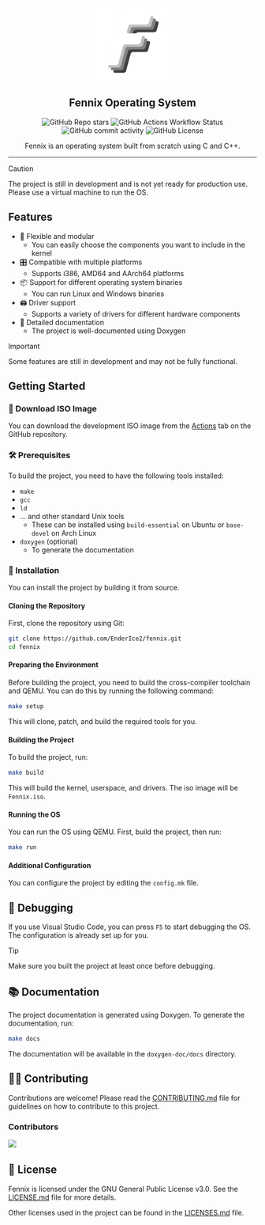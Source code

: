<div align="center">
<img src="tools/website/assets/logo.png" width="150"/>
<h2>Fennix Operating System</h2>
</div>

<p align="center">
 <p align="center">
    <img alt="GitHub Repo stars" src="https://img.shields.io/github/stars/EnderIce2/Fennix">
    <img alt="GitHub Actions Workflow Status" src="https://img.shields.io/github/actions/workflow/status/EnderIce2/Fennix/makefile.yml">
	<img alt="GitHub commit activity" src="https://img.shields.io/github/commit-activity/m/EnderIce2/Fennix">
    <img alt="GitHub License" src="https://img.shields.io/github/license/EnderIce2/Fennix">
 </p>
</p>

<p align='center'>Fennix is an operating system built from scratch using C and C++.</p>

---

> [!CAUTION]
> The project is still in development and is not yet ready for production use.
> Please use a virtual machine to run the OS.

## Features

- 🧩 Flexible and modular
  - You can easily choose the components you want to include in the kernel
- 🎛️ Compatible with multiple platforms
  - Supports i386, AMD64 and AArch64 platforms
- 📦 Support for different operating system binaries
  - You can run Linux and Windows binaries
- 🖨️ Driver support
  - Supports a variety of drivers for different hardware components
- 📖 Detailed documentation
  - The project is well-documented using Doxygen

> [!IMPORTANT]
> Some features are still in development and may not be fully functional.

## Getting Started

### 💾 Download ISO Image

You can download the development ISO image from the [Actions](https://github.com/EnderIce2/Fennix/actions/workflows/makefile.yml) tab on the GitHub repository.


### 🛠️ Prerequisites

To build the project, you need to have the following tools installed:

- `make`
- `gcc`
- `ld`
- ... and other standard Unix tools
  - These can be installed using `build-essential` on Ubuntu or `base-devel` on Arch Linux
- `doxygen` (optional)
  - To generate the documentation

### 🚀 Installation

You can install the project by building it from source.

#### Cloning the Repository

First, clone the repository using Git:

```sh
git clone https://github.com/EnderIce2/fennix.git
cd fennix
```

#### Preparing the Environment

Before building the project, you need to build the cross-compiler toolchain and QEMU. You can do this by running the following command:

```sh
make setup
```

This will clone, patch, and build the required tools for you.

#### Building the Project

To build the project, run:

```sh
make build
```

This will build the kernel, userspace, and drivers. The iso image will be `Fennix.iso`.

#### Running the OS

You can run the OS using QEMU. First, build the project, then run:

```sh
make run
```

#### Additional Configuration

You can configure the project by editing the `config.mk` file.

## 🧪 Debugging

If you use Visual Studio Code, you can press `F5` to start debugging the OS.
The configuration is already set up for you.

> [!TIP]
> Make sure you built the project at least once before debugging.

## 📚 Documentation

The project documentation is generated using Doxygen.
To generate the documentation, run:

```sh
make docs
```

The documentation will be available in the `doxygen-doc/docs` directory.

## 👨‍💻 Contributing

Contributions are welcome!
Please read the [CONTRIBUTING.md](CONTRIBUTING.md) file for guidelines on how to contribute to this project.

### Contributors

<a href="https://github.com/EnderIce2/Fennix/graphs/contributors">
  <img src="https://contrib.rocks/image?repo=EnderIce2/Fennix" />
</a>

## 📃 License

Fennix is licensed under the GNU General Public License v3.0.
See the [LICENSE.md](LICENSE.md) file for more details.

Other licenses used in the project can be found in the [LICENSES.md](LICENSES.md) file.
